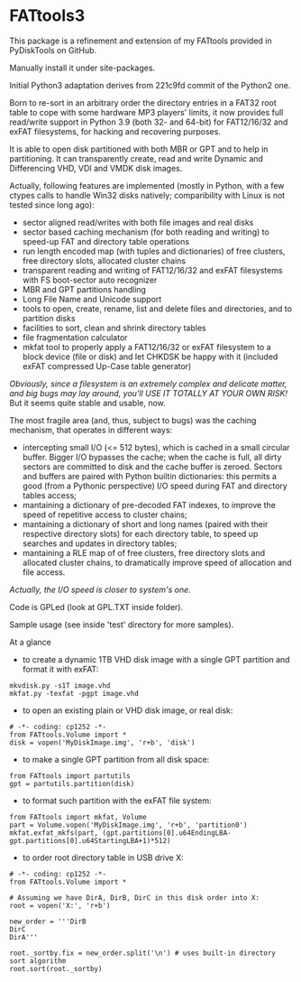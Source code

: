 FATtools3
=========

This package is a refinement and extension of my FATtools provided in PyDiskTools on GitHub.

Manually install it under site-packages.

Initial Python3 adaptation derives from 221c9fd commit of the Python2 one.

Born to re-sort in an arbitrary order the directory entries in a FAT32 root table to cope with some hardware MP3 players' limits, it now provides full read/write support in Python 3.9 (both 32- and 64-bit) for FAT12/16/32 and exFAT filesystems, for hacking and recovering purposes.

It is able to open disk partitioned with both MBR or GPT and to help in partitioning.
It can transparently create, read and write Dynamic and Differencing VHD, VDI and VMDK disk images.

Actually, following features are implemented (mostly in Python, with a few ctypes calls to handle Win32 disks natively; comparibility with Linux is not tested since long ago):
- sector aligned read/writes with both file images and real disks
- sector based caching mechanism (for both reading and writing) to speed-up FAT and directory table operations
- run length encoded map (with tuples and dictionaries) of free clusters, free directory slots, allocated cluster chains
- transparent reading and writing of FAT12/16/32 and exFAT filesystems with FS boot-sector auto recognizer
- MBR and GPT partitions handling
- Long File Name and Unicode support
- tools to open, create, rename, list and delete files and directories, and to partition disks
- facilities to sort, clean and shrink directory tables
- file fragmentation calculator
- mkfat tool to properly apply a FAT12/16/32 or exFAT filesystem to a block device (file or disk) and let CHKDSK be happy with it (included exFAT compressed Up-Case table generator)

*Obviously, since a filesystem is an extremely complex and delicate matter, and big bugs may lay around, you'll USE IT TOTALLY AT YOUR OWN RISK!* But it seems quite stable and usable, now.

The most fragile area (and, thus, subject to bugs) was the caching mechanism, that operates in different ways:
- intercepting small I/O (<= 512 bytes), which is cached in a small circular buffer. Bigger I/O bypasses the cache; when the cache is full, all dirty sectors are committed to disk and the cache buffer is zeroed. Sectors and buffers are paired with Python builtin dictionaries: this permits a good (from a Pythonic perspective) I/O speed during FAT and directory tables access;
- mantaining a dictionary of pre-decoded FAT indexes, to improve the speed of repetitive access to cluster chains;
- mantaining a dictionary of short and long names (paired with their respective directory slots) for each directory table, to speed up searches and updates in directory tables;
- mantaining a RLE map of of free clusters, free directory slots and allocated cluster chains, to dramatically improve speed of allocation and file access. 

*Actually, the I/O speed is closer to system's one.*

Code is GPLed (look at GPL.TXT inside folder).


Sample usage (see inside 'test' directory for more samples).


At a glance

- to create a dynamic 1TB VHD disk image with a single GPT partition and format it with exFAT:
```
mkvdisk.py -s1T image.vhd
mkfat.py -texfat -pgpt image.vhd
```

- to open an existing plain or VHD disk image, or real disk:
```
# -*- coding: cp1252 -*-
from FATtools.Volume import *
disk = vopen('MyDiskImage.img', 'r+b', 'disk')
```

- to make a single GPT partition from all disk space:
```
from FATtools import partutils
gpt = partutils.partition(disk)
```

- to format such partition with the exFAT file system:
```
from FATtools import mkfat, Volume
part = Volume.vopen('MyDiskImage.img', 'r+b', 'partition0')
mkfat.exfat_mkfs(part, (gpt.partitions[0].u64EndingLBA-gpt.partitions[0].u64StartingLBA+1)*512)
```

- to order root directory table in USB drive X:
```
# -*- coding: cp1252 -*-
from FATtools.Volume import *

# Assuming we have DirA, DirB, DirC in this disk order into X:
root = vopen('X:', 'r+b')

new_order = '''DirB
DirC
DirA'''

root._sortby.fix = new_order.split('\n') # uses built-in directory sort algorithm
root.sort(root._sortby)
```
